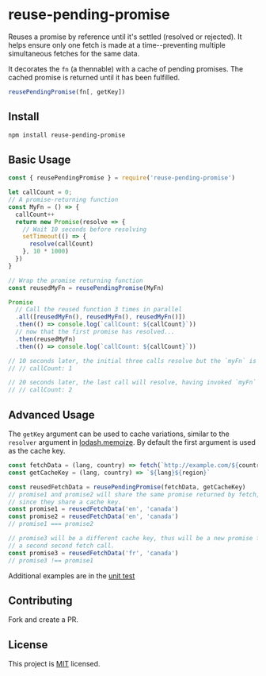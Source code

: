 # reuse-pending-promise

Reuses a promise by reference until it's settled (resolved or rejected).
It helps ensure only one fetch is made at a time--preventing
multiple simultaneous fetches for the same data.

It decorates the `fn` (a thennable) with a cache of pending promises.
The cached promise is returned until it has been fulfilled.

```javascript
reusePendingPromise(fn[, getKey])
```

## Install

```sh
npm install reuse-pending-promise
```

## Basic Usage
```javascript
const { reusePendingPromise } = require('reuse-pending-promise')

let callCount = 0;
// A promise-returning function
const MyFn = () => {
  callCount++
  return new Promise(resolve => {
    // Wait 10 seconds before resolving
    setTimeout(() => {
      resolve(callCount)
    }, 10 * 1000)
  })
}

// Wrap the promise returning function
const reusedMyFn = reusePendingPromise(MyFn)

Promise
  // Call the reused function 3 times in parallel
  .all([reusedMyFn(), reusedMyFn(), reusedMyFn()])
  .then(() => console.log(`callCount: ${callCount}`))
  // now that the first promise has resolved...
  .then(reusedMyFn)
  .then(() => console.log(`callCount: ${callCount}`))

// 10 seconds later, the initial three calls resolve but the `myFn` is only invoked once:
// // callCount: 1

// 20 seconds later, the last call will resolve, having invoked `myFn` is a second time.
// // callCount: 2
```
## Advanced Usage
The `getKey` argument can be used to cache variations, similar to the `resolver`
argument in [lodash.memoize](https://lodash.com/docs/4.17.11#memoize).
By default the first argument is used as the cache key.

```javascript
const fetchData = (lang, country) => fetch(`http://example.com/${country}/${lang}`)
const getCacheKey = (lang, country) => `${lang}${region}`

const reusedFetchData = reusePendingPromise(fetchData, getCacheKey)
// promise1 and promise2 will share the same promise returned by fetch,
// since they share a cache key.
const promise1 = reusedFetchData('en', 'canada')
const promise2 = reusedFetchData('en', 'canada')
// promise1 === promise2

// promise3 will be a different cache key, thus will be a new promise for
// a second second fetch call.
const promise3 = reusedFetchData('fr', 'canada')
// promise3 !== promise1
```

Additional examples are in the [unit test](./test/reuse-pending-promise.test.js)

## Contributing
Fork and create a PR.

## License

This project is [MIT](https://github.com/twalker/reuse-pending-promise/blob/master/LICENSE) licensed.
